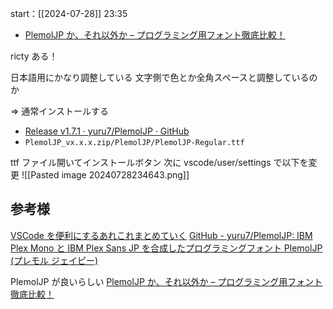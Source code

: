 start：[[2024-07-28]] 23:35

- [PlemolJP か、それ以外か – プログラミング用フォント徹底比較！](https://pouhon.net/font-plemol/6599/)

ricty ある！

日本語用にかなり調整している
文字側で色とか全角スペースと調整しているのか

=> 通常インストールする

- [Release v1.7.1 · yuru7/PlemolJP · GitHub](https://github.com/yuru7/PlemolJP/releases/tag/v1.7.1)
- `PlemolJP_vx.x.x.zip/PlemolJP/PlemolJP-Regular.ttf`

ttf ファイル開いてインストールボタン
次に vscode/user/settings で以下を変更
![[Pasted image 20240728234643.png]]

## 参考様

[VSCode を便利にするあれこれまとめていく](https://zenn.dev/tigrebiz/articles/vscode-convenient)
[GitHub - yuru7/PlemolJP: IBM Plex Mono と IBM Plex Sans JP を合成したプログラミングフォント PlemolJP (プレモル ジェイピー)](https://github.com/yuru7/PlemolJP?tab=readme-ov-file)

PlemolJP が良いらしい
[PlemolJP か、それ以外か – プログラミング用フォント徹底比較！](https://pouhon.net/font-plemol/6599/)
